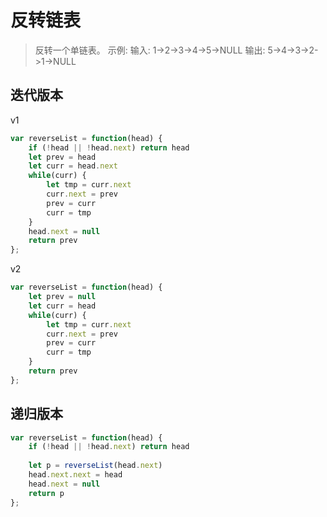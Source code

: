 # 反转链表

> 反转一个单链表。
示例:
输入: 1->2->3->4->5->NULL
输出: 5->4->3->2->1->NULL

## 迭代版本

v1
```js
var reverseList = function(head) {
    if (!head || !head.next) return head
    let prev = head
    let curr = head.next
    while(curr) {
        let tmp = curr.next
        curr.next = prev
        prev = curr
        curr = tmp
    }
    head.next = null
    return prev
};
```

v2
```js
var reverseList = function(head) {  
    let prev = null
    let curr = head
    while(curr) {
        let tmp = curr.next
        curr.next = prev
        prev = curr
        curr = tmp
    }
    return prev
};
```

## 递归版本
```js
var reverseList = function(head) {
    if (!head || !head.next) return head
    
    let p = reverseList(head.next)
    head.next.next = head
    head.next = null
    return p
};
```
